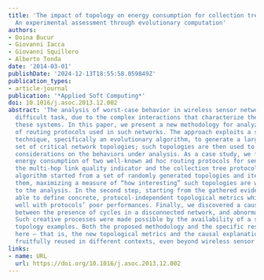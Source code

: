 ```yaml
---
title: 'The impact of topology on energy consumption for collection tree protocols:
  An experimental assessment through evolutionary computation'
authors:
- Doina Bucur
- Giovanni Iacca
- Giovanni Squillero
- Alberto Tonda
date: '2014-03-01'
publishDate: '2024-12-13T18:55:58.059849Z'
publication_types:
- article-journal
publication: '*Applied Soft Computing*'
doi: 10.1016/j.asoc.2013.12.002
abstract: 'The analysis of worst-case behavior in wireless sensor networks is an extremely
  difficult task, due to the complex interactions that characterize the dynamics of
  these systems. In this paper, we present a new methodology for analyzing the performance
  of routing protocols used in such networks. The approach exploits a stochastic optimization
  technique, specifically an evolutionary algorithm, to generate a large, yet tractable,
  set of critical network topologies; such topologies are then used to infer general
  considerations on the behaviors under analysis. As a case study, we focused on the
  energy consumption of two well-known ad hoc routing protocols for sensor networks:
  the multi-hop link quality indicator and the collection tree protocol. The evolutionary
  algorithm started from a set of randomly generated topologies and iteratively enhanced
  them, maximizing a measure of “how interesting” such topologies are with respect
  to the analysis. In the second step, starting from the gathered evidence, we were
  able to define concrete, protocol-independent topological metrics which correlate
  well with protocols’ poor performances. Finally, we discovered a causal relation
  between the presence of cycles in a disconnected network, and abnormal network traffic.
  Such creative processes were made possible by the availability of a set of meaningful
  topology examples. Both the proposed methodology and the specific results presented
  here – that is, the new topological metrics and the causal explanation – can be
  fruitfully reused in different contexts, even beyond wireless sensor networks.'
links:
- name: URL
  url: https://doi.org/10.1016/j.asoc.2013.12.002
---
```

